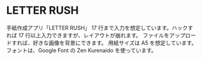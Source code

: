 # LETTER RUSH

手紙作成アプリ「LETTER RUSH」
17 行まで入力を想定しています。ハックすれば 17 行以上入力できますが、レイアウトが崩れます。
ファイルをアップロードすれば、好きな画像を背景にできます。
用紙サイズは A5 を想定しています。
フォントは、Google Font の Zen Kurenaido を使っています。
